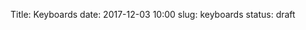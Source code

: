 Title: Keyboards
date: 2017-12-03 10:00
slug: keyboards
status: draft

[r/mk]: https://www.reddit.com/r/MechanicalKeyboards/
[ms4000]: https://en.wikipedia.org/wiki/Microsoft_Natural_Keyboard#Natural_Ergonomic_Keyboard_4000